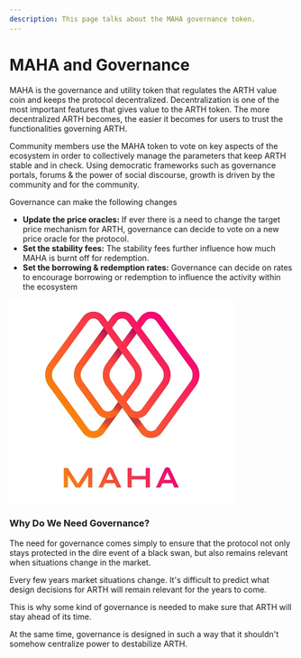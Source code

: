 ```yaml
---
description: This page talks about the MAHA governance token.
---
```


# MAHA and Governance

MAHA is the governance and utility token that regulates the ARTH value coin and keeps the protocol decentralized. Decentralization is one of the most important features that gives value to the ARTH token. The more decentralized ARTH becomes, the easier it becomes for users to trust the functionalities governing ARTH.

Community members use the MAHA token to vote on key aspects of the ecosystem in order to collectively manage the parameters that keep ARTH stable and in check. Using democratic frameworks such as governance portals, forums & the power of social discourse, growth is driven by the community and for the community.

Governance can make the following changes

* **Update the price oracles:** If ever there is a need to change the target price mechanism for ARTH, governance can decide to vote on a new price oracle for the protocol.
* **Set the stability fees:** The stability fees further influence how much MAHA is burnt off for redemption.
* **Set the borrowing & redemption rates:** Governance can decide on rates to encourage borrowing or redemption to influence the activity within the ecosystem

![MAHA means supreme, magnanimous, and being greater than itself](<.gitbook/assets/MAHADAO ASSET-09 (1).jpg>)

### Why Do We Need Governance?

The need for governance comes simply to ensure that the protocol not only stays protected in the dire event of a black swan, but also remains relevant when situations change in the market.

Every few years market situations change. It's difficult to predict what design decisions for ARTH will remain relevant for the years to come.

This is why some kind of governance is needed to make sure that ARTH will stay ahead of its time.

At the same time, governance is designed in such a way that it shouldn't somehow centralize power to destabilize ARTH.
